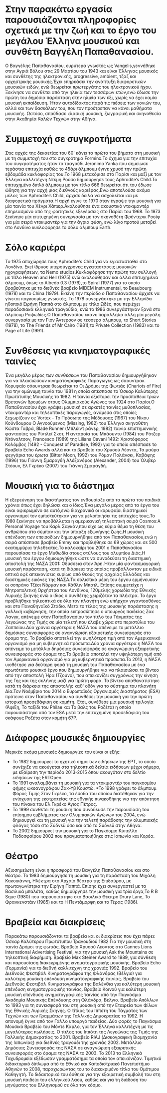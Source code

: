 # Στην παρακάτω εργασία παρουσιάζονται πληροφορίες σχετικά με την ζωή και το έργο του μεγάλου Έλληνα μουσικού και συνθέτη Βαγγέλη Παπαθανασίου.

Ο Βαγγέλης Παπαθανασίου, ευρύτερα γνωστός ως Vangelis,γεννήθηκε στην Αγριά Βόλου στις 29 Μαρτίου του 1943 και είναι Έλληνας μουσικός και συνθέτης της ηλεκτρονικής,
progressive, ambient, τζαζ και ορχηστρικής μουσικής.Έχει επηρεάσει την ανάπτυξη διαφορετικών μουσικών ειδών, ενώ θεωρείται πρωτεργάτης του ηλεκτρονικού ήχου.
Ξεκίνησε να συνθέτει από την ηλικία των τεσσάρων ετών,ενώ έδωσε την πρώτη του δημόσια παράσταση στην ηλικία των έξι, χωρίς να έχει καμία μουσική εκπαίδευση. 
Ήταν αυτοδίδακτος παρά τις πιέσεις των γονιών του, αλλά και των δασκάλων του, που τον προέτρεπαν να κάνει μαθήματα μουσικής. Ωστόσο, σπούδασε κλασική  μουσική,
ζωγραφική και σκηνοθεσία στην Ακαδημία Καλών Τεχνών στην Αθήνα.

# Συμμετοχή σε συγκροτήματα

Στις αρχές της δεκαετίας του 60' κάνει τα πρώτα του βήματα στη μουσική με τη συμμετοχή του στο συγκρότημα Forminx.Το όχημα για την επιτυχία του συγκροτήματος ήταν
το τραγούδι Jeronimo Yanka που σημείωσε τεράστια επιτυχία καθώς το 45άρι άλμπουμ έγινε χρυσό την πρώτη εβδομάδα κυκλοφορίας του.Το 1968 μετακόμισε στο Παρίσι και 
μαζί με τον Έλληνα καλλιτέχνη Ντέμη Ρούσο δημιούργησε τους Aphrodite’s Child.Το επιτυχημένο διπλό άλμπουμ με τον τίτλο 666 θεωρείται ότι του έδωσε ώθηση για την 
αρχή μιας διεθνούς καριέρας.Ενώ αποτελούσε ακόμα μέλος των Aphrodite’s Child, άρχισε δειλά να ασχολείται και με διαφορετικά πράγματα.Η αρχή έγινε το 1970 όταν
έγραψε την μουσική για μία ταινία του Χένρι Χάπιερ.Ακολούθησε ένα ακουστικό ντοκιμαντέρ επηρεασμένο από της φοιτητικές εξεγέρσεις στο Παρίσι του 1968. Το 1973
ξεκίνησε μία επιτυχημένη συνεργασία με τον σκηνοθέτη Φρέντερικ Ροσίφ για μία σειρά ντοκιμαντέρ για την άγρια φύση, ενώ λίγο προτού μεταβεί στο Λονδίνο κυκλοφόρησε
το σόλο άλμπουμ Earth.

# Σόλο καριέρα

Το 1975 αποχώρησε τους Aphrodite's Child για να εγκατασταθεί στο Λονδίνο. Εκεί ίδρυσε υπερσύγχρονες εγκαταστάσεις μουσικών ηχογραφήσεων, τα Nemo studios.Κυκλοφόρησε
την πρώτη του συλλογή με τίτλο Heaven and Hell (1975) ενώ ακολούθησαν και άλλα επιτυχημένα άλμπουμ, όπως το Albedo 0.3 (1976),το Spiral (1977) για το οποίο
βραβεύτηκε με το διεθνές βραβείο MIDEM Instrumental, το Beaubourg (1978) και το China (1979). Εκείνη την περίοδο ο Παπαθανασίου άρχισε να γίνεται παγκοσμίως γνωστός.
Το 1978 συνεργάστηκε με την Ελληνίδα ηθοποιό Ειρήνη Παππά στο άλμπουμ με τίτλο Ωδές, που περιέχει παραδοσιακά ελληνικά τραγούδια, ενώ το 1986 συνεργάστηκαν ξανά στο 
άλμπουμ Ραψωδίες.Ο Παπαθανασίου έκανε παράλληλα άλλη μία μεγάλη συνεργασία με τον Γιον Άντερσον σε τέσσερα άλμπουμ, το Short Stories (1978), το The Friends of Mr 
Cairo (1981),το Private Collection (1983) και το Page of Life (1991).

 # Συνθέσεις για κινηματογραφικές ταινίες
 
Ένα μεγάλο μέρος των συνθέσεων του Παπαθανασίου δημιουργήθηκαν για να πλαισιώσουν κινηματογραφικές Παραγωγές ως σάουντρακ. Κορυφαίο σάουντρακ θεωρείται το Οι Δρόμοι
της Φωτιάς (Chariots of Fire) για την ομώνυμη ταινία του 1981 η οποία απέσπασε το Όσκαρ Καλύτερης Πρωτότυπης Μουσικής το 1982.  Η ταινία εξιστορεί την προσπάθεια
τριών Βρετανών δρομέων στους Ολυμπιακούς Αγώνες του 1924 στο Παρίσι.Ο Παπαθανασίου έχει γράψει μουσική σε αρκετές ταινίες μυθοπλασίας, ντοκιμαντέρ και τηλεοπτικές 
παραγωγές, ανάμεσα στις οποίες ξεχωρίζουν οι:
 Vortex - Το Πρόσωπο της Μέδουσας (1967) του Νίκου Κούνδουρου
 Ο Αγνοούμενος (Missing, 1982) του Έλληνα σκηνοθέτη Κώστα Γαβρά,
 Blade Runner (Μπλέιντ ράνερ, 1982) ταινία επιστημονικής φαντασίας του Ρίντλεϊ Σκοτ,
 Η ανταρσία του Μπάουντυ (1984) του Ρότζερ Ντόναλτσον,
 Francesco (1989) της Liliana Cavani
 1492: Χριστόφορος Κολόμβος (1492 - Conquest of Paradise, 1992) για το οποίο απέσπασε το βραβείο Echo Awards αλλά και το βραβείο του Χρυσού Λέοντα,
 Τα μαύρα φεγγάρια του έρωτα (Bitter Moon, 1992) του Ρόμαν Πολάνσκι,
 Καβάφης (1996) του Γιάννη Σμαραγδή
 Αλέξανδρος (Alexander, 2004) του Όλιβερ Στόουν,
 Ελ Γκρέκο (2007) του Γιάννη Σμαραγδή.

# Μουσική για το διάστημα

Η εξερεύνηση του διαστήματος τον ενθουσίαζε από τα πρώτα του παιδικά χρόνια όπως έχει δηλώσει και ο ίδιος.Ένα μεγάλο μέρος από τα έργα του είναι αφιερωμένο σε
αυτό,ενώ διαχρονικά οι κορυφαίοι διαστημικοί οργανισμοί τον εμπιστεύτηκαν για να μελοποιήσει τις επιτυχίες τους.Το 1980 ξεκίνησε να προβάλλεται η αμερικανική 
τηλεοπτική σειρά Cosmos:A Personal Voyage του Καρλ Σαγκάν,που είχε ως κύριο θέμα τη θέση του ανθρώπου στο σύμπαν και την ύπαρξη εξωγήινης ζωής.Η μουσική επένδυση των
επεισοδίων δημιουργήθηκε από τον Παπαθανασίου,ενώ η σειρά απέσπασε βραβείο Emmy και προβλήθηκε σε 69 χώρες και σε 500 εκατομμύρια τηλεθεατές.Το καλοκαίρι του 2001
ο Παπαθανασίου παρουσίασε το έργο Μυθωδία στους στύλους του ολυμπίου Διός.Η μουσική του έργου δημιουργήθηκε ώστε να συνοδεύσει τη διαστημική αποστολή της ΝΑΣΑ 
2001: Οδύσσεια στον Άρη.Ήταν μία φαντασμαγορική μουσική παράσταση, κατά τη διάρκεια της οποίας προβάλλονταν με ειδικά οπτικά εφέ απεικονίσεις κυρίως από θεούς της 
αρχαίας Ελλάδας και διαστημικές εικόνες της ΝΑΣΑ.Τα σολιστικά μέρη του έργου ερμήνευσαν οι σοπράνο Τζέσι Νόρμαν και Κάθλιν Μπατλ. Επίσης συμμετείχε η Μητροπολιτική
Ορχήστρα του Λονδίνου, 120μελής χορωδία της Εθνικής Λυρικής Σκηνής ενώ ο ίδιος ο συνθέτης χειριζόταν τα πλήκτρα. Το έργο προβλήθηκε τηλεοπτικά σε όλο τον πλανήτη ενώ 
υπήρχαν γιγαντοοθόνες και στο Παναθηναϊκό Στάδιο. Μετά το τέλος της μουσικής παράστασης η γαλλική κυβέρνηση, την οποία εκπροσώπησε ο υπουργός παιδείας Ζακ Λανγκ,
απένειμε στον Παπαθανασίου τον τίτλο του Τάγματος της Λεγεώνας της Τιμής σε μία τελετή που έλαβε χώρα στο περιστύλιο του Ζαππείου.Δύο χρόνια αργότερα η ΝΑΣΑ του 
απένειμε το μετάλλιο δημόσιας συνεισφοράς σε αναγνώριση εξαιρετικής συνεισφοράς στο όραμα της. Το βραβείο αποτελεί την υψηλότερη τιμή από τον Αμερικανικό οργανισμό
για μη κυβερνητικά πρόσωπα.Δύο χρόνια αργότερα η ΝΑΣΑ του απένειμε το μετάλλιο δημόσιας συνεισφοράς σε αναγνώριση εξαιρετικής συνεισφοράς στο όραμα της.Το βραβείο 
αποτελεί την υψηλότερη τιμή από τον Αμερικανικό οργανισμό για μη κυβερνητικά πρόσωπα.Το 2013, η ΝΑΣΑ υιοθέτησε για δεύτερη φορά τη μουσική του Παπαθανασίου με ένα 
πρωτότυπο μουσικό έργο που δημιουργήθηκε για να πλαισιώσει το βίντεο από την αποστολή Ήρα (Τζούνο), που απεικονίζει συγχρόνως την κίνηση της Γης και της σελήνης μαζί
για πρώτη φορά. Το βίντεο απαθανατίστηκε κατά τη διάρκεια της αποστολής καθ' οδόν για το σύστημα του πλανήτη Δία.Τον Νοέμβριο του 2014 ο Ευρωπαϊκός Οργανισμός 
Διαστήματος (ESA) πρότεινε στον Παπαθανασίου να συνθέσει την μουσική για την πρώτη ιστορική προσεδάφιση σε κομήτη. Έτσι, συνέθεσε μια μουσική τριλογία (Άφιξη, Το 
ταξίδι του Philae και Το βαλς του Ροζέτα) η οποία παρουσιάστηκε από τον ESA μετά την επιτυχημένη προσεδάφιση του σκάφους Ροζέτα στον κομήτη 67P.

# Διάφορες μουσικές δημιουργίες

Μερικές ακόμα μουσικές δημιουργίες του είναι οι εξής:
* Το 1982 δημιουργεί το ηχητικό σήμα των ειδήσεων της ΕΡΤ, το οποίο συνέχιζε να ακούγεται στα τηλεοπτικά δελτία ειδήσεων μέχρι σήμερα, με εξαίρεση την περίοδο 2013-2015 όπου ακουγόταν στο δελτίο ειδήσεων της ERTOpen.
* Το 1991 αναλαμβάνει τη μουσική για τα ντοκιμαντέρ του παγκοσμίου φήμης ωκεανογράφου Ζακ-Υβ Κουστώ.
*Το 1998 γράφει το άλμπουμ Φόρος Τιμής Στον Γκρέκο, τα έσοδα του οποίου διατέθηκαν για την ενίσχυση της εκστρατείας της εθνικής πινακοθήκης για την απόκτηση του
πίνακα του Ελ Γκρέκο Άγιος Πέτρος.
* Το 1999 συνθέτει τη μουσική που συνόδευσε την παρουσίαση του επίσημου εμβλήματος των Ολυμπιακών Αγώνων του 2004, ενώ δημιουργεί και τη μουσική για την τελετή
παράδοσης την ολυμπιακής φλόγας τόσο στο Σύδνεϋ όσο και από το Σύδνεϋ στην Αθήνα.
* Το 2002 δημιουργεί την μουσική για το Παγκόσμιο Κύπελλο Ποδοσφαίρου 2002 που πραγματοποιήθηκε στις Ιαπωνία και Κορέα.

# Θέατρο

Αξιοσημείωτη είναι η προσφορά του Βαγγέλη Παπαθανασίου και στο θέατρο. Το 1983 δημιούργησε τη μουσική για τη παράσταση του Μιχάλη Κακογιάννη, Ηλέκτρα στο Αρχαίο
θέατρο της Επιδαύρου, με πρωταγωνίστρια την Ειρήνη Παππά. Επίσης έχει συνεργαστεί με τα Βασιλικά μπαλέτα, καθώς δημιούργησε την μουσική για τρία έργα,Το R B
Sque (1980) που παρουσιάστηκε στο Βασιλικό Θέατρο Drury Lane, Το Φρανκενστάιν (1985) και το Η Πεντάμορφη και το Τέρας (1986).

# Βραβεία και διακρίσεις

Παρακάτω παρουσιάζονται τα βραβεία και οι διακρίσεις που έχει πάρει:
 Όσκαρ Καλύτερου Πρωτότυπου Τραγουδιού 1982 Για την μουσική στη ταινία Δρόμοι της φωτιάς.
 Βραβείο Χρυσού Λέοντος στο Cannes Lions International Advertising Festival, για την μουσική Ask the Mountains σε τηλεοπτική διαφήμιση.
 Βραβείο Max Steiner Award το 1989, για σύνθεση και παρουσίαση διακεκριμένης κινηματογραφικής μουσικής.
 Βραβείο Echo (Γερμανία) για το διεθνή καλλιτέχνη της χρονιάς 1992.
 Βραβείο του Διεθνούς Φεστιβάλ Κινηματογράφου της Φλάνδρας (Βέλγιο) για καλύτερη μουσική επένδυση κινηματογραφικής ταινίας.
 Βραβείο του Διεθνούς Φεστιβάλ Κινηματογράφου της Βαλένθια για καλύτερη μουσική επένδυση κινηματογραφικής ταινίας.
 Βραβείο Κοινού για καλύτερη μουσική επένδυση κινηματογραφικής ταινίας από την Παγκόσμια Ακαδημία Μουσικής Επένδυσης στη Φλάνδρα, Βέλγιο.
 Βραβείο Απόλλων το 1993 για τη συνεισφορά του στη μουσική από την Εταιρεία των Φίλων της Εθνικής Λυρικής Σκηνής.
 Ο τίτλος του Ιππότη του Τάγματος των Τεχνών και των Γραμμάτων της Γαλλικής Δημοκρατίας το 1992. Η απονομή έγινε από τον Γάλλο υπουργό παιδείας.
 Δύο φορές το Παγκόσμιο Μουσικό Βραβείο του Μόντε Κάρλο, για τον Έλληνα καλλιτέχνη με τις μεγαλύτερες πωλήσεις.
 Ο τίτλος του Ιππότη της Λεγεώνας της Τιμής της Γαλλικής Δημοκρατίας το 2001.
 Βραβείο RIAJ (Δισκογραφική Βιομηχανία της Ιαπωνίας) για διεθνές τραγούδι της χρονιάς 2002.
 Μετάλλιο Δημόσιας Συνεισφοράς της ΝΑΣΑ σε αναγνώριση εξαιρετικής συνεισφοράς στο όραμα της ΝΑΣΑ το 2003.
 Το 2013 τα Ελληνικά Ταχυδρομεία εξέδωσαν γραμματόσημα τα οποία τον απεικόνιζαν.
 Τιμητικό διδακτορικό δίπλωμα από το Εθνικό και Καποδιστριακό Πανεπιστήμιο Αθηνών το 2008, παραχωρώντας του το διακεκριμένο τίτλο του Ομότιμου 
 Καθηγητή. Το διδακτορικό του δόθηκε για την εξαιρετική συμβολή του στη μουσική παιδεία του ελληνικού λαού, καθώς και για τη διάδοση του μηνύματος του Ελληνισμού 
σε όλο τον κόσμο.




